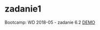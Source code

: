 # zadanie1
Bootcamp: WD 2018-05 - zadanie 6.2
<a href="https://krzyskolo.github.io/zadanie1/">DEMO</a>

